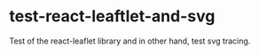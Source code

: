 # test-react-leaftlet-and-svg
Test of the react-leaflet library and in other hand, test svg tracing.

